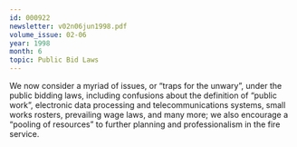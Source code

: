```yaml
---
id: 000922
newsletter: v02n06jun1998.pdf
volume_issue: 02-06
year: 1998
month: 6
topic: Public Bid Laws
---
```


We now consider a myriad of issues, or “traps for the unwary”, under the public bidding laws, including confusions about the definition of “public work”, electronic data processing and telecommunications systems, small works rosters, prevailing wage laws, and many more; we also encourage a “pooling of resources” to further planning and professionalism in the fire service.